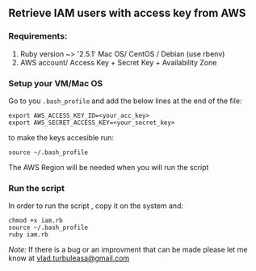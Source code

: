 ## Retrieve IAM users with access key from AWS

### Requirements:
1. Ruby version ~> '2.5.1' Mac OS/ CentOS / Debian (use rbenv)
2. AWS account/ Access Key + Secret Key + Availability Zone

### Setup your VM/Mac OS
Go to you ```.bash_profile``` and add the below lines at the end of the file:
```access transformers
export AWS_ACCESS_KEY_ID=<your_acc_key>
export AWS_SECRET_ACCESS_KEY=<your_secret_key>
```

to make the keys accesible run:
```access transformers
source ~/.bash_profile
```
The AWS Region will be needed when you will run the script

### Run the script
In order to run the script , copy it on the system and:
```access transformers
chmod +x iam.rb 
source ~/.bash_profile
ruby iam.rb
```

*Note:* If there is a bug or an improvment that can be made please let me know at vlad.turbuleasa@gmail.com
